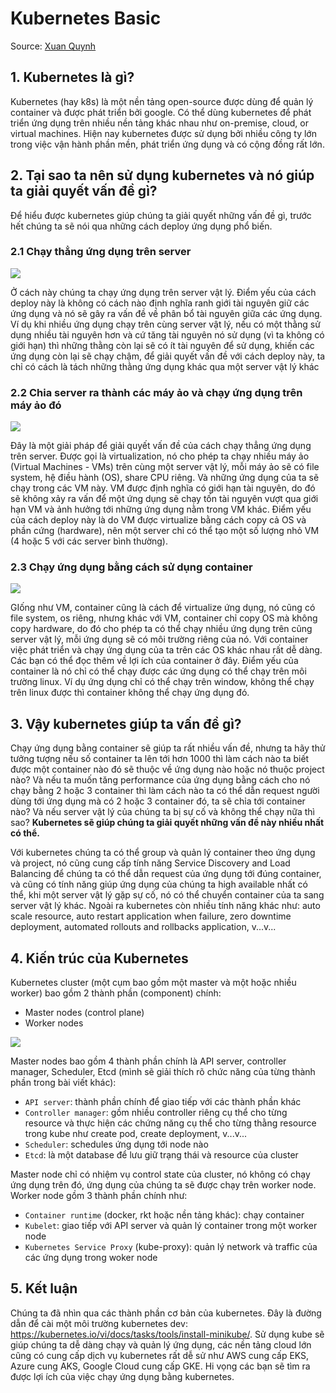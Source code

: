 # Kubernetes Basic
Source: [Xuan Quynh](https://viblo.asia/s/kubernetes-series-bq5QL8QGlD8)

## 1. Kubernetes là gì? 
Kubernetes (hay k8s) là một nền tảng open-source được dùng để quản lý container và được phát triển bởi google. Có thể dùng kubernetes để phát triển ứng dụng trên nhiều nền tảng khác nhau như on-premise, cloud, or virtual machines. Hiện nay kubernetes được sử dụng bởi nhiều công ty lớn trong việc vận hành phần mền, phát triển ứng dụng và có cộng đồng rất lớn.

## 2. Tại sao ta nên sử dụng kubernetes và nó giúp ta giải quyết vấn đề gì?

Để hiểu được kubernetes giúp chúng ta giải quyết những vấn đề gì, trước hết chúng ta sẽ nói qua những cách deploy ứng dụng phổ biến.

### 2.1 Chạy thẳng ứng dụng trên server
![](./imgs/deploy-traditional.png)

Ở cách này chúng ta chạy ứng dụng trên server vật lý. Điểm yếu của cách deploy này là không có cách nào định nghĩa ranh giới tài nguyên giữ các ứng dụng và nó sẽ gây ra vấn đề về phân bổ tài nguyên giữa các ứng dụng. Ví dụ khi nhiều ứng dụng chạy trên cùng server vật lý, nếu có một thằng sử dụng nhiều tài nguyên hơn và cứ tăng tài nguyên nó sử dụng (vì ta không có giới hạn) thì những thằng còn lại sẽ có ít tài nguyên để sử dụng, khiến các ứng dụng còn lại sẽ chạy chậm, để giải quyết vấn đề với cách deploy này, ta chỉ có cách là tách những thằng ứng dụng khác qua một server vật lý khác

### 2.2 Chia server ra thành các máy ảo và chạy ứng dụng trên máy ảo đó
![](imgs/virtal_machine.png)

Đây là một giải pháp để giải quyết vấn đề của cách chạy thẳng ứng dụng trên server. Được gọi là virtualization, nó cho phép ta chạy nhiều máy ảo (Virtual Machines - VMs) trên cùng một server vật lý, mỗi máy ảo sẽ có file system, hệ điều hành (OS), share CPU riêng. Và những ứng dụng của ta sẽ chạy trong các VM này. VM được định nghĩa có giới hạn tài nguyên, do đó sẽ không xảy ra vấn để một ứng dụng sẽ chạy tốn tài nguyên vượt qua giới hạn VM và ảnh hưởng tới những ứng dụng nằm trong VM khác. Điểm yếu của cách deploy này là do VM được virtualize bằng cách copy cả OS và phần cứng (hardware), nên một server chỉ có thể tạo một số lượng nhỏ VM (4 hoặc 5 với các server bình thường).

### 2.3 Chạy ứng dụng bằng cách sử dụng container
![](imgs/container.png)

GIống như VM, container cũng là cách để virtualize ứng dụng, nó cũng có file system, os riêng, nhưng khác với VM, container chỉ copy OS mà không copy hardware, do đó cho phép ta có thể chạy nhiều ứng dụng trên cũng server vật lý, mỗi ứng dụng sẽ có môi trường riêng của nó. Với container việc phát triển và chạy ứng dụng của ta trên các OS khác nhau rất dễ dàng. Các bạn có thể đọc thêm về lợi ích của container ở đây. Điểm yếu của container là nó chỉ có thể chạy được các ứng dụng có thể chạy trên môi trường linux. Ví dụ ứng dụng chỉ có thể chạy trên window, không thể chạy trên linux được thì container không thể chạy ứng dụng đó.

## 3. Vậy kubernetes giúp ta vấn đề gì?

Chạy ứng dụng bằng container sẽ giúp ta rất nhiều vấn đề, nhưng ta hãy thử tưởng tượng nếu số container ta lên tới hơn 1000 thì làm cách nào ta biết được một container nào đó sẽ thuộc về ứng dụng nào hoặc nó thuộc project nào? Và nếu ta muốn tăng performance của ứng dụng bằng cách cho nó chạy bằng 2 hoặc 3 container thì làm cách nào ta có thể dẫn request người dùng tới ứng dụng mà có 2 hoặc 3 container đó, ta sẽ chỉa tới container nào? Và nếu server vật lý của chúng ta bị sự cố và không thể chạy nữa thì sao? **Kubernetes sẽ giúp chúng ta giải quyết những vấn đề này nhiều nhất có thể.**

Với kubernetes chúng ta có thể group và quản lý container theo ứng dụng và project, nó cũng cung cấp tính năng Service Discovery and Load Balancing để chúng ta có thể dẫn request của ứng dụng tới đúng container, và cũng có tính năng giúp ứng dụng của chúng ta high available nhất có thể, khi một server vật lý gặp sự cố, nó có thể chuyển container của ta sang server vật lý khác. Ngoài ra kubernetes còn nhiều tính năng khác như: auto scale resource, auto restart application when failure, zero downtime deployment, automated rollouts and rollbacks application, v...v...

## 4. Kiến trúc của Kubernetes

Kubernetes cluster (một cụm bao gồm một master và một hoặc nhiều worker) bao gồm 2 thành phần (component) chính:

- Master nodes (control plane)
- Worker nodes

![](imgs/structure_k8s.png)

Master nodes bao gồm 4 thành phần chính là API server, controller manager, Scheduler, Etcd (mình sẽ giải thích rõ chức năng của từng thành phần trong bài viết khác):

- `API server`: thành phần chính để giao tiếp với các thành phần khác
- `Controller manager`: gồm nhiều controller riêng cụ thể cho từng resource và thực hiện các chứng năng cụ thể cho từng thằng resource trong kube như create pod, create deployment, v...v...
- `Scheduler`: schedules ứng dụng tới node nào
- `Etcd`: là một database để lưu giữ trạng thái và resource của cluster

Master node chỉ có nhiệm vụ control state của cluster, nó không có chạy ứng dụng trên đó, ứng dụng của chúng ta sẽ được chạy trên worker node. Worker node gồm 3 thành phần chính như:

- `Container runtime` (docker, rkt hoặc nền tảng khác): chạy container
- `Kubelet`: giao tiếp với API server và quản lý container trong một worker node
- `Kubernetes Service Proxy` (kube-proxy): quản lý network và traffic của các ứng dụng trong woker node

## 5. Kết luận

Chúng ta đã nhìn qua các thành phần cơ bản của kubernetes. Đây là đường dẫn để cài một môi trường kubernetes dev: https://kubernetes.io/vi/docs/tasks/tools/install-minikube/. Sử dụng kube sẽ giúp chúng ta dễ dàng chạy và quản lý ứng dụng, các nền tảng cloud lớn cũng có cung cấp dịch vụ kubernetes rất dễ sử như AWS cung cấp EKS, Azure cung AKS, Google Cloud cung cấp GKE. Hi vọng các bạn sẽ tìm ra được lợi ích của việc chạy ứng dụng bằng kubernetes.
